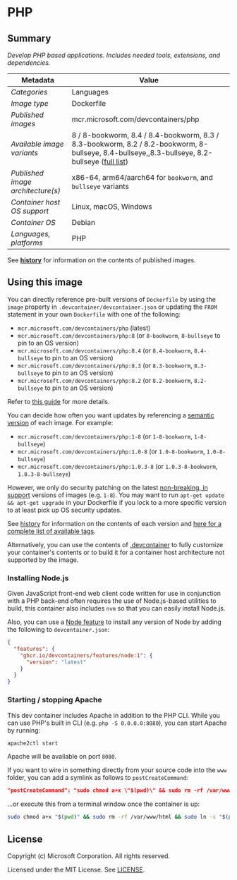 # PHP

## Summary

*Develop PHP based applications. Includes needed tools, extensions, and dependencies.*

| Metadata | Value |  
|----------|-------|
| *Categories* | Languages |
| *Image type* | Dockerfile |
| *Published images* | mcr.microsoft.com/devcontainers/php |
| *Available image variants* | 8 / 8-bookworm, 8.4 / 8.4-bookworm, 8.3 / 8.3-bookworm, 8.2 / 8.2-bookworm, 8-bullseye, 8.4-bullseye,,8.3-bullseye, 8.2-bullseye ([full list](https://mcr.microsoft.com/v2/devcontainers/php/tags/list)) |
| *Published image architecture(s)* | x86-64, arm64/aarch64 for `bookworm`, and `bullseye` variants |
| *Container host OS support* | Linux, macOS, Windows |
| *Container OS* | Debian |
| *Languages, platforms* | PHP |

See **[history](history)** for information on the contents of published images.

## Using this image

You can directly reference pre-built versions of `Dockerfile` by using the `image` property in `.devcontainer/devcontainer.json` or updating the `FROM` statement in your own `Dockerfile` with one of the following:

- `mcr.microsoft.com/devcontainers/php` (latest)
- `mcr.microsoft.com/devcontainers/php:8` (or `8-bookworm`, `8-bullseye` to pin to an OS version)
- `mcr.microsoft.com/devcontainers/php:8.4` (or `8.4-bookworm`, `8.4-bullseye` to pin to an OS version)
- `mcr.microsoft.com/devcontainers/php:8.3` (or `8.3-bookworm`, `8.3-bullseye` to pin to an OS version)
- `mcr.microsoft.com/devcontainers/php:8.2` (or `8.2-bookworm`, `8.2-bullseye` to pin to an OS version)

Refer to [this guide](https://containers.dev/guide/dockerfile) for more details.

You can decide how often you want updates by referencing a [semantic version](https://semver.org/) of each image. For example:

- `mcr.microsoft.com/devcontainers/php:1-8` (or `1-8-bookworm`, `1-8-bullseye`)
- `mcr.microsoft.com/devcontainers/php:1.0-8` (or `1.0-8-bookworm`, `1.0-8-bullseye`)
- `mcr.microsoft.com/devcontainers/php:1.0.3-8` (or `1.0.3-8-bookworm`, `1.0.3-8-bullseye`)

However, we only do security patching on the latest [non-breaking, in support](https://github.com/devcontainers/images/issues/90) versions of images (e.g. `1-8`). You may want to run `apt-get update && apt-get upgrade` in your Dockerfile if you lock to a more specific version to at least pick up OS security updates.

See [history](history) for information on the contents of each version and [here for a complete list of available tags](https://mcr.microsoft.com/v2/devcontainers/php/tags/list).

Alternatively, you can use the contents of [.devcontainer](.devcontainer) to fully customize your container's contents or to build it for a container host architecture not supported by the image.

### Installing Node.js

Given JavaScript front-end web client code written for use in conjunction with a PHP back-end often requires the use of Node.js-based utilities to build, this container also includes `nvm` so that you can easily install Node.js. 

Also, you can use a [Node feature](https://github.com/devcontainers/features/tree/main/src/node) to install any version of Node by adding the following to `devcontainer.json`:

```json
{
  "features": {
    "ghcr.io/devcontainers/features/node:1": {
      "version": "latest"
    }
  }
}
```

### Starting / stopping Apache

This dev container includes Apache in addition to the PHP CLI. While you can use PHP's built in CLI (e.g. `php -S 0.0.0.0:8080`), you can start Apache by running:

```bash
apache2ctl start
```

Apache will be available on port `8080`.

If you want to wire in something directly from your source code into the `www` folder, you can add a symlink as follows to `postCreateCommand`:

```json
"postCreateCommand": "sudo chmod a+x \"$(pwd)\" && sudo rm -rf /var/www/html && sudo ln -s \"$(pwd)\" /var/www/html"
```

...or execute this from a terminal window once the container is up:

```bash
sudo chmod a+x "$(pwd)" && sudo rm -rf /var/www/html && sudo ln -s "$(pwd)" /var/www/html
```

## License

Copyright (c) Microsoft Corporation. All rights reserved.

Licensed under the MIT License. See [LICENSE](https://github.com/devcontainers/images/blob/main/LICENSE).
